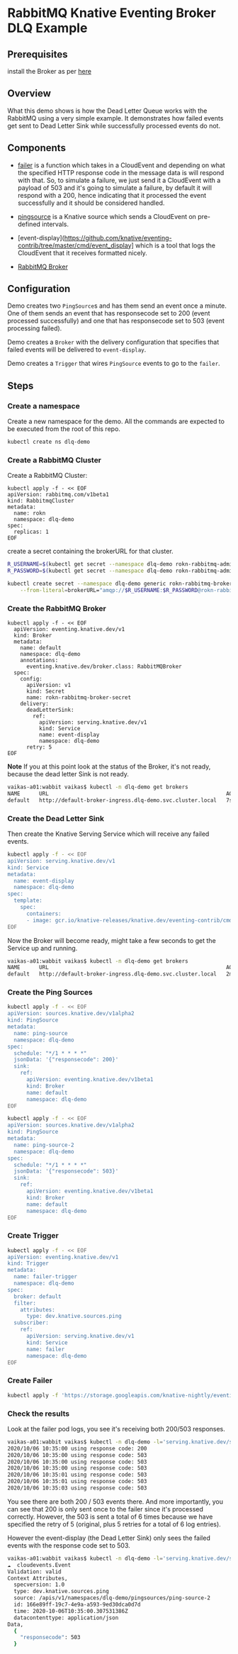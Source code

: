 # RabbitMQ Knative Eventing Broker DLQ Example

## Prerequisites

install the Broker as per [here](../../../broker/README.md)

## Overview

What this demo shows is how the Dead Letter Queue works with the RabbitMQ using
a very simple example. It demonstrates how failed events get sent to Dead Letter
Sink while successfully processed events do not.

## Components

- [failer](../../../cmd/failer/main.go) is a function which takes in a
  CloudEvent and depending on what the specified HTTP response code in the
  message data is will respond with that. So, to simulate a failure, we just
  send it a CloudEvent with a payload of 503 and it's going to simulate a
  failure, by default it will respond with a 200, hence indicating that it
  processed the event successfully and it should be considered handled.

- [pingsource](https://knative.dev/docs/eventing/samples/ping-source/index.html)
  is a Knative source which sends a CloudEvent on pre-defined intervals.

- [event-display](https://github.com/knative/eventing-contrib/tree/master/cmd/event_display]
  which is a tool that logs the CloudEvent that it receives formatted nicely.

- [RabbitMQ Broker](../../../broker/README.md)

## Configuration

Demo creates two `PingSource`s and has them send an event once a minute. One of
them sends an event that has responsecode set to 200 (event processed
successfully) and one that has responsecode set to 503 (event processing
failed).

Demo creates a `Broker` with the delivery configuration that specifies that
failed events will be delivered to `event-display`.

Demo creates a `Trigger` that wires `PingSource` events to go to the `failer`.

## Steps

### Create a namespace

Create a new namespace for the demo. All the commands are expected to be
executed from the root of this repo.

```sh
kubectl create ns dlq-demo
```

### Create a RabbitMQ Cluster

Create a RabbitMQ Cluster:

```
kubectl apply -f - << EOF
apiVersion: rabbitmq.com/v1beta1
kind: RabbitmqCluster
metadata:
  name: rokn
  namespace: dlq-demo
spec:
  replicas: 1
EOF
```

create a secret containing the brokerURL for that cluster.

```sh
R_USERNAME=$(kubectl get secret --namespace dlq-demo rokn-rabbitmq-admin -o jsonpath="{.data.username}" | base64 --decode)
R_PASSWORD=$(kubectl get secret --namespace dlq-demo rokn-rabbitmq-admin -o jsonpath="{.data.password}" | base64 --decode)

kubectl create secret --namespace dlq-demo generic rokn-rabbitmq-broker-secret \
    --from-literal=brokerURL="amqp://$R_USERNAME:$R_PASSWORD@rokn-rabbitmq-client.dlq-demo:5672"
```

### Create the RabbitMQ Broker

```Sh
kubectl apply -f - << EOF
  apiVersion: eventing.knative.dev/v1
  kind: Broker
  metadata:
    name: default
    namespace: dlq-demo
    annotations:
      eventing.knative.dev/broker.class: RabbitMQBroker
  spec:
    config:
      apiVersion: v1
      kind: Secret
      name: rokn-rabbitmq-broker-secret
    delivery:
      deadLetterSink:
        ref:
          apiVersion: serving.knative.dev/v1
          kind: Service
          name: event-display
          namespace: dlq-demo
      retry: 5
EOF
```

**Note** If you at this point look at the status of the Broker, it's not ready,
because the dead letter Sink is not ready.

```sh
vaikas-a01:wabbit vaikas$ kubectl -n dlq-demo get brokers
NAME      URL                                                        AGE   READY   REASON
default   http://default-broker-ingress.dlq-demo.svc.cluster.local   7s    False   Unable to get the DeadLetterSink's URI
```

### Create the Dead Letter Sink

Then create the Knative Serving Service which will receive any failed events.

```sh
kubectl apply -f - << EOF
apiVersion: serving.knative.dev/v1
kind: Service
metadata:
  name: event-display
  namespace: dlq-demo
spec:
  template:
    spec:
      containers:
      - image: gcr.io/knative-releases/knative.dev/eventing-contrib/cmd/event_display@sha256:a214514d6ba674d7393ec8448dd272472b2956207acb3f83152d3071f0ab1911
EOF
```

Now the Broker will become ready, might take a few seconds to get the Service up
and running.

```sh
vaikas-a01:wabbit vaikas$ kubectl -n dlq-demo get brokers
NAME      URL                                                        AGE     READY   REASON
default   http://default-broker-ingress.dlq-demo.svc.cluster.local   2m39s   True
```

### Create the Ping Sources

```sh
kubectl apply -f - << EOF
apiVersion: sources.knative.dev/v1alpha2
kind: PingSource
metadata:
  name: ping-source
  namespace: dlq-demo
spec:
  schedule: "*/1 * * * *"
  jsonData: '{"responsecode": 200}'
  sink:
    ref:
      apiVersion: eventing.knative.dev/v1beta1
      kind: Broker
      name: default
      namespace: dlq-demo
EOF
```

```sh
kubectl apply -f - << EOF
apiVersion: sources.knative.dev/v1alpha2
kind: PingSource
metadata:
  name: ping-source-2
  namespace: dlq-demo
spec:
  schedule: "*/1 * * * *"
  jsonData: '{"responsecode": 503}'
  sink:
    ref:
      apiVersion: eventing.knative.dev/v1beta1
      kind: Broker
      name: default
      namespace: dlq-demo
EOF
```

### Create Trigger

```sh
kubectl apply -f - << EOF
apiVersion: eventing.knative.dev/v1
kind: Trigger
metadata:
  name: failer-trigger
  namespace: dlq-demo
spec:
  broker: default
  filter:
    attributes:
      type: dev.knative.sources.ping
  subscriber:
    ref:
      apiVersion: serving.knative.dev/v1
      kind: Service
      name: failer
      namespace: dlq-demo
EOF
```

### Create Failer

```sh
kubectl apply -f 'https://storage.googleapis.com/knative-nightly/eventing-rabbitmq/latest/failer.yaml'
```

### Check the results

Look at the failer pod logs, you see it's receiving both 200/503 responses.

```sh
vaikas-a01:wabbit vaikas$ kubectl -n dlq-demo -l='serving.knative.dev/service=failer' logs -c user-container
2020/10/06 10:35:00 using response code: 200
2020/10/06 10:35:00 using response code: 503
2020/10/06 10:35:00 using response code: 503
2020/10/06 10:35:00 using response code: 503
2020/10/06 10:35:01 using response code: 503
2020/10/06 10:35:01 using response code: 503
2020/10/06 10:35:03 using response code: 503
```

You see there are both 200 / 503 events there. And more importantly, you can see
that 200 is only sent once to the failer since it's processed
correctly. However, the 503 is sent a total of 6 times because we have specified
the retry of 5 (original, plus 5 retries for a total of 6 log entries).

However the event-display (the Dead Letter Sink) only sees the failed events
with the response code set to 503.

```sh
vaikas-a01:wabbit vaikas$ kubectl -n dlq-demo -l='serving.knative.dev/service=event-display' logs -c user-container
☁️  cloudevents.Event
Validation: valid
Context Attributes,
  specversion: 1.0
  type: dev.knative.sources.ping
  source: /apis/v1/namespaces/dlq-demo/pingsources/ping-source-2
  id: 166e89ff-19c7-4e9a-a593-9ed30dca0d7d
  time: 2020-10-06T10:35:00.307531386Z
  datacontenttype: application/json
Data,
  {
    "responsecode": 503
  }
```

